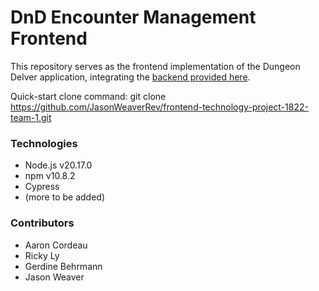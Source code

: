 # DnD Encounter Management Frontend

This repository serves as the frontend implementation of the Dungeon Delver application, integrating the [backend provided here](https://github.com/JasonWeaverRev/backend-technology-project-1822-team-1/tree/main).

Quick-start clone command: git clone https://github.com/JasonWeaverRev/frontend-technology-project-1822-team-1.git

### Technologies
- Node.js v20.17.0
- npm v10.8.2
- Cypress
- (more to be added)

### Contributors
- Aaron Cordeau  
- Ricky Ly  
- Gerdine Behrmann    
- Jason Weaver  